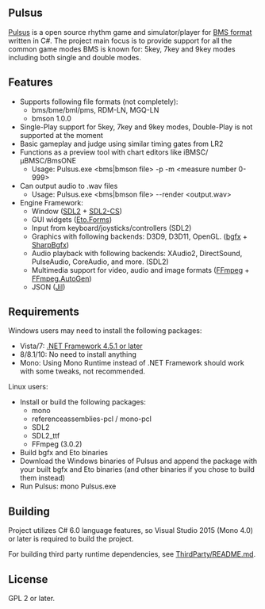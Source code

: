 Pulsus
---
[Pulsus](https://github.com/GoaLitiuM/Pulsus) is a open source rhythm game and simulator/player for [BMS format](https://en.wikipedia.org/wiki/Be-Music_Source) written in C#. The project main focus is to provide support for all the common game modes BMS is known for: 5key, 7key and 9key modes including both single and double modes.

Features
---
- Supports following file formats (not completely):
  - bms/bme/bml/pms, RDM-LN, MGQ-LN
  - bmson 1.0.0
- Single-Play support for 5key, 7key and 9key modes, Double-Play is not supported at the moment
- Basic gameplay and judge using similar timing gates from LR2
- Functions as a preview tool with chart editors like iBMSC/µBMSC/BmsONE
  - Usage: Pulsus.exe <bms|bmson file> -p -m <measure number 0-999>
- Can output audio to .wav files
  - Usage: Pulsus.exe <bms|bmson file> --render <output.wav>
- Engine Framework:
  - Window ([SDL2](https://www.libsdl.org/) + [SDL2-CS](https://github.com/flibitijibibo/SDL2-CS))
  - GUI widgets ([Eto.Forms](https://github.com/picoe/Eto))
  - Input from keyboard/joysticks/controllers (SDL2)
  - Graphics with following backends: D3D9, D3D11, OpenGL. ([bgfx](https://github.com/bkaradzic/bgfx) + [SharpBgfx](https://github.com/MikePopoloski/SharpBgfx))
  - Audio playback with following backends: XAudio2, DirectSound, PulseAudio, CoreAudio, and more. (SDL2)
  - Multimedia support for video, audio and image formats ([FFmpeg](https://ffmpeg.org/) + [FFmpeg.AutoGen](https://github.com/Ruslan-B/FFmpeg.AutoGen))
  - JSON ([Jil](https://github.com/kevin-montrose/Jil))

Requirements
---
Windows users may need to install the following packages:
- Vista/7: [.NET Framework 4.5.1 or later](https://www.microsoft.com/en-us/download/details.aspx?id=49981)
- 8/8.1/10: No need to install anything
- Mono: Using Mono Runtime instead of .NET Framework should work with some tweaks, not recommended.

Linux users:
- Install or build the following packages:
  - mono
  - referenceassemblies-pcl / mono-pcl
  - SDL2
  - SDL2_ttf
  - FFmpeg (3.0.2)
- Build bgfx and Eto binaries
- Download the Windows binaries of Pulsus and append the package with your built bgfx and Eto binaries (and other binaries if you chose to build them instead)
- Run Pulsus: mono Pulsus.exe

Building
---
Project utilizes C# 6.0 language features, so Visual Studio 2015 (Mono 4.0) or later is required to build the project.

For building third party runtime dependencies, see [ThirdParty/README.md](../ThirdParty/README.md).

License
---
GPL 2 or later.
